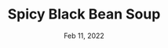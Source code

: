 ---
title: "Spicy Black Bean Soup"
date: "Feb 11, 2022"
prepTime: "15 min" 
cookingTime: "45 min"
totalTime: "60 min"
topic: "Soup"
originalLink: "https://cookieandkate.com/spicy-vegan-black-bean-soup/"
scottRating: 3.5
image: "../images/default.png"
ingredients: [
  {
    name: Extra Virgin Olive Oil,
    amount: 2,
    unit: tbsp,
    section: Soup
  },
  {
    name: "Medium Yellow Onions",
    preparation: ", Chopped",
    amount: 2,
    unit: count,
    section: Soup
  },
  {
    name: "Celery Ribs",
    preparation: ", Finely Chopped",
    amount: 3,
    unit: count,
    section: Soup
  },
  {
    name: "Large Carrot",
    preparation: ", Peeled and sliced into thin rounds",
    amount: 1,
    unit: count,
    section: Soup
  },
  {
    name: Ground Cumin,
    amount: 4.5,
    unit: tsp,
    section: Soup
  },
  {
    name: Red Pepper Flakes,
    amount: 0.5,
    unit: tsp,
    section: Soup
  },
  {
    name: Canned Black Beans,
    amount: 60,
    unit: oz,
    section: Soup 
  },
  {
    name: Broth,
    preparation: " (vegetable or chicken)",
    amount: 4,
    unit: cups,
    section: Soup
  },
  {
    name: Pepper,
    preparation: ", Ground",
    amount: 1,
    unit: to taste,
    section: Soup
  },
  {
    name: Salt,
    amount: 1,
    unit: to taste,
    section: Soup
  },
  {
    name: Sherry Vinegar,
    amount: 2,
    unit: tsp,
    section: Soup
  },
  {
    name: Miso Paste,
    amount: 1,
    unit: tbsp,
    section: Optional
  },
  {
    name: Cilantro,
    amount: 0.25,
    unit: cup,
    section: Optional
  },
  {
    name: Avocado,
    preparation: ", Diced", 
    amount: 1,
    unit: to taste,
    section: Optional Garnishes
  },
  {
    name: Cilantro,
    preparation: ", Extra", 
    amount: 1,
    unit: to taste,
    section: Optional Garnishes
  },
  {
    name: Radishes,
    preparation: ", Thinly Sliced", 
    amount: 1,
    unit: to taste,
    section: Optional Garnishes
  },
  {
    name: Corn Tortilla Chips,
    amount: 1,
    unit: to taste,
    section: Optional Garnishes 
  },
]
directions: [
  "Saute the onions, carrots, and celery until the vegetables are soft (10 to 15 minutes)",
  "Add garlic, cumin and red papper flakes and cook until fragrant.",
  "Pour in the beans, broth, and optional miso paste, and simmer gently for about 30 minutes.",
  "Use an immersion blender to lightly blend a portion of the soup",
  "Add the remaining ingredients and serve"
]

---